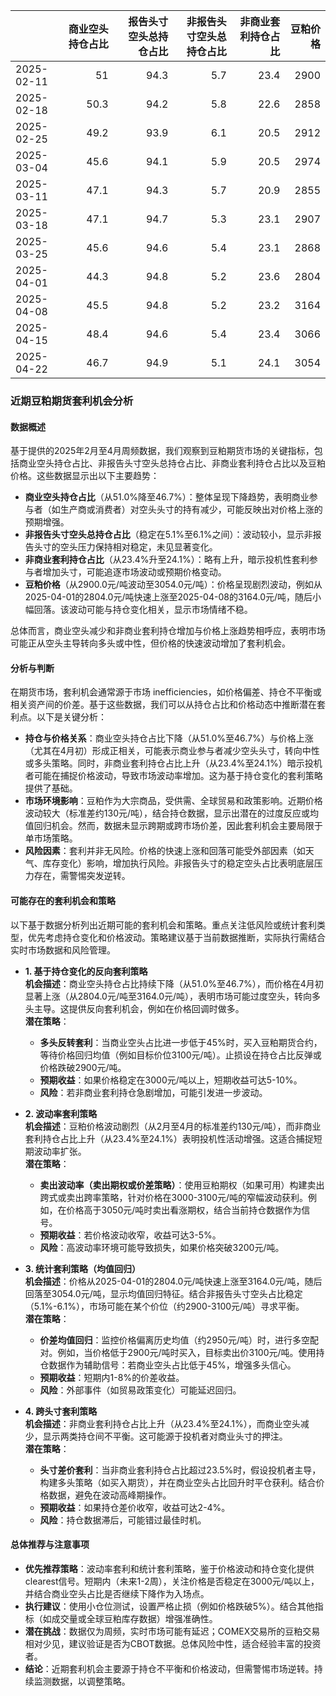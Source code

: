 |            |   商业空头持仓占比 |   报告头寸空头总持仓占比 |   非报告头寸空头总持仓占比 |   非商业套利持仓占比 |   豆粕价格 |
|:-----------|-------------------:|-------------------------:|---------------------------:|---------------------:|-----------:|
| 2025-02-11 |               51   |                     94.3 |                        5.7 |                 23.4 |       2900 |
| 2025-02-18 |               50.3 |                     94.2 |                        5.8 |                 22.6 |       2858 |
| 2025-02-25 |               49.2 |                     93.9 |                        6.1 |                 20.5 |       2912 |
| 2025-03-04 |               45.6 |                     94.1 |                        5.9 |                 20.5 |       2974 |
| 2025-03-11 |               47.1 |                     94.3 |                        5.7 |                 20.9 |       2855 |
| 2025-03-18 |               47.1 |                     94.7 |                        5.3 |                 23.1 |       2907 |
| 2025-03-25 |               45.6 |                     94.6 |                        5.4 |                 23.1 |       2868 |
| 2025-04-01 |               44.3 |                     94.8 |                        5.2 |                 23.6 |       2804 |
| 2025-04-08 |               45.5 |                     94.8 |                        5.2 |                 23.2 |       3164 |
| 2025-04-15 |               48.4 |                     94.6 |                        5.4 |                 23.4 |       3066 |
| 2025-04-22 |               46.7 |                     94.9 |                        5.1 |                 24.1 |       3054 |

### 近期豆粕期货套利机会分析

#### 数据概述
基于提供的2025年2月至4月周频数据，我们观察到豆粕期货市场的关键指标，包括商业空头持仓占比、非报告头寸空头总持仓占比、非商业套利持仓占比以及豆粕价格。这些数据显示出以下主要趋势：
- **商业空头持仓占比**（从51.0%降至46.7%）：整体呈现下降趋势，表明商业参与者（如生产商或消费者）对空头头寸的持有减少，可能反映出对价格上涨的预期增强。
- **非报告头寸空头总持仓占比**（稳定在5.1%至6.1%之间）：波动较小，显示非报告头寸的空头压力保持相对稳定，未见显著变化。
- **非商业套利持仓占比**（从23.4%升至24.1%）：略有上升，暗示投机性套利参与者增加头寸，可能追逐市场波动或预期价格变动。
- **豆粕价格**（从2900.0元/吨波动至3054.0元/吨）：价格呈现剧烈波动，例如从2025-04-01的2804.0元/吨快速上涨至2025-04-08的3164.0元/吨，随后小幅回落。该波动可能与持仓变化相关，显示市场情绪不稳。

总体而言，商业空头减少和非商业套利持仓增加与价格上涨趋势相呼应，表明市场可能正从空头主导转向多头或中性，但价格的快速波动增加了套利机会。

#### 分析与判断
在期货市场，套利机会通常源于市场 inefficiencies，如价格偏差、持仓不平衡或相关资产间的价差。基于这些数据，我们可以从持仓占比和价格动态中推断潜在套利点。以下是关键分析：
- **持仓与价格关系**：商业空头持仓占比下降（从51.0%至46.7%）与价格上涨（尤其在4月初）形成正相关，可能表示商业参与者减少空头头寸，转向中性或多头策略。同时，非商业套利持仓占比上升（从23.4%至24.1%）暗示投机者可能在捕捉价格波动，导致市场波动率增加。这为基于持仓变化的套利策略提供了基础。
- **市场环境影响**：豆粕作为大宗商品，受供需、全球贸易和政策影响。近期价格波动较大（标准差约130元/吨），结合持仓数据，显示出潜在的过度反应或均值回归机会。然而，数据未显示跨期或跨市场价差，因此套利机会主要局限于单市场策略。
- **风险因素**：套利并非无风险。价格的快速上涨和回落可能受外部因素（如天气、库存变化）影响，增加执行风险。非报告头寸的稳定空头占比表明底层压力存在，需警惕突发逆转。

#### 可能存在的套利机会和策略
以下基于数据分析列出近期可能的套利机会和策略。重点关注低风险或统计套利类型，优先考虑持仓变化和价格波动。策略建议基于当前数据推断，实际执行需结合实时市场数据和风险管理。

- **1. 基于持仓变化的反向套利策略**  
  **机会描述**：商业空头持仓占比持续下降（从51.0%至46.7%），而价格在4月初显著上涨（从2804.0元/吨至3164.0元/吨），表明市场可能过度空头，转向多头主导。这提供反向套利机会，例如在价格回调时做多。  
  **潜在策略**：  
  - **多头反转套利**：当商业空头占比进一步低于45%时，买入豆粕期货合约，等待价格回归均值（例如目标价位3100元/吨）。止损设在持仓占比反弹或价格跌破2900元/吨。  
  - **预期收益**：如果价格稳定在3000元/吨以上，短期收益可达5-10%。  
  - **风险**：若非商业套利持仓急剧增加，可能引发进一步波动。

- **2. 波动率套利策略**  
  **机会描述**：豆粕价格波动剧烈（从2月至4月的标准差约130元/吨），而非商业套利持仓占比上升（从23.4%至24.1%）表明投机性活动增强。这适合捕捉短期波动率扩张。  
  **潜在策略**：  
  - **卖出波动率（卖出期权或价差策略）**：使用豆粕期权（如果可用）构建卖出跨式或卖出跨率策略，针对价格在3000-3100元/吨的窄幅波动获利。例如，在价格高于3050元/吨时卖出看涨期权，结合当前持仓数据作为信号。  
  - **预期收益**：若价格波动收窄，收益可达3-5%。  
  - **风险**：高波动率环境可能导致损失，如果价格突破3200元/吨。

- **3. 统计套利策略（均值回归）**  
  **机会描述**：价格从2025-04-01的2804.0元/吨快速上涨至3164.0元/吨，随后回落至3054.0元/吨，显示均值回归特征。结合非报告头寸空头占比稳定（5.1%-6.1%），市场可能在某个价位（约2900-3100元/吨）寻求平衡。  
  **潜在策略**：  
  - **价差均值回归**：监控价格偏离历史均值（约2950元/吨）时，进行多空配对。例如，当价格低于2900元/吨时买入，目标卖出价3100元/吨。使用持仓数据作为辅助信号：若商业空头占比低于45%，增强多头信心。  
  - **预期收益**：短期内1-8%的价差收益。  
  - **风险**：外部事件（如贸易政策变化）可能延迟回归。

- **4. 跨头寸套利策略**  
  **机会描述**：非商业套利持仓占比上升（从23.4%至24.1%），而商业空头减少，显示两类持仓间不平衡。这可能源于投机者对商业头寸的押注。  
  **潜在策略**：  
  - **头寸差价套利**：当非商业套利持仓占比超过23.5%时，假设投机者主导，构建多头策略（如买入期货），并在商业空头占比回升时平仓获利。结合价格数据，避免在波动高峰期操作。  
  - **预期收益**：如果持仓差价收窄，收益可达2-4%。  
  - **风险**：持仓数据滞后，可能错过最佳时机。

#### 总体推荐与注意事项
- **优先推荐策略**：波动率套利和统计套利策略，鉴于价格波动和持仓变化提供 clearest信号。短期内（未来1-2周），关注价格是否稳定在3000元/吨以上，并结合商业空头占比是否继续下降作为入场点。
- **执行建议**：使用小仓位测试，设置严格止损（例如价格跌破5%）。结合其他指标（如成交量或全球豆粕库存数据）增强准确性。
- **潜在挑战**：数据仅为周频，实时市场可能有延迟；COMEX交易所的豆粕交易相对少见，建议验证是否为CBOT数据。总体风险中性，适合经验丰富的投资者。
- **结论**：近期套利机会主要源于持仓不平衡和价格波动，但需警惕市场逆转。持续监测数据，以调整策略。